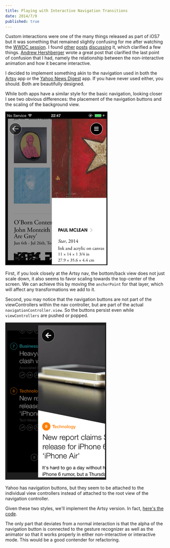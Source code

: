 ```yaml
---
title: Playing with Interactive Navigation Transitions
date: 2014/7/9
published: true
---
```


Custom interactions were one of the many things released as part of iOS7 but it was something that remained slightly confusing for me after watching the [WWDC session](https://developer.apple.com/videos/wwdc/2013/?id=218). I found [other](http://www.teehanlax.com/blog/custom-uiviewcontroller-transitions/) [posts](http://objectivetoast.com/2014/04/14/interactive-transitions/) [discussing](http://www.objc.io/issue-5/view-controller-transitions.html) it, which clarified a few things. [Andrew Hershberger](http://objectivetoast.com/2014/04/14/interactive-transitions/) wrote a great post that clarified the last point of confusion that I had, namely the relationship between the non-interactive animation and how it became interactive.


I decided to implement something akin to the navigation used in both the [Artsy](http://iphone.artsy.net) app or the [Yahoo News Digest](https://mobile.yahoo.com/newsdigest/) app. If you have never used either, you should. Both are beautifully designed.

While both apps have a similar style for the basic navigation, looking closer I see two obvious differences: the placement of the navigation buttons and the scaling of the background view.

![Screenshot of Artsy](../images/artsy_transition.png)

First, if you look closely at the Artsy nav, the bottom/back view does not just scale down, it also seems to favor scaling towards the top-center of the screen. We can achieve this by moving the `anchorPoint` for that layer, which will affect any transformations we add to it.

Second, you may notice that the navigation buttons are not part of the viewControllers within the nav controller, but are part of the actual `navigationController.view`. So the buttons persist even while `viewControllers` are pushed or popped.

![Screenshot of Yahoo News Digest](../images/yahoo_news_transition.png)

Yahoo has navigation buttons, but they seem to be attached to the individual view controllers instead of attached to the root view of the navigation controller.

Given these two styles, we'll implement the Artsy version. In fact, [here's the code](https://github.com/dbgrandi/NavTransitions).

The only part that deviates from a normal interaction is that the alpha of the navigation button is connected to the gesture recognizer as well as the animator so that it works properly in either non-interactive or interactive mode. This would be a good contender for refactoring.
